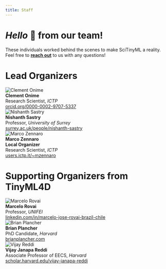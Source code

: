 ```yaml
---
title: Staff
---
```

# *Hello* 👋 from our team!

These individuals worked behind the scenes to make SciTinyML a reality. Feel free to [**reach out**](mailto:edu@tinyml.org) to us with any questions!

# Lead Organizers

<div class="grid-container-team">
    <div class="grid-child">
      <img alt="Clement Onime" class="card-img img-thumbnail" src="{{ site.baseurl }}/assets/team/celment.jpeg" style="max-height: 13rem; width: auto;">
    </div>
    <div class="grid-child">
        <b>Clement Onime</b><br>
        Research Scientist, <i>ICTP</i><br>
        <a href="https://orcid.org/0000-0002-9707-5337">orcid.org/0000-0002-9707-5337</a><br>
    </div> 
</div>

<div class="grid-container-team">
    <div class="grid-child">
      <img alt="Nishanth Sastry" class="card-img img-thumbnail" src="{{ site.baseurl }}/assets/team/nishanth.jpg" style="max-height: 13rem; width: auto;">
    </div>
    <div class="grid-child">
        <b>Nishanth Sastry</b><br>
        Professor, <i>University of Surrey</i><br>
        <a href="https://www.surrey.ac.uk/people/nishanth-sastry/">surrey.ac.uk/people/nishanth-sastry</a><br>
    </div> 
</div>

<div class="grid-container-team">
    <div class="grid-child">
      <img alt="Marco Zennaro" class="card-img img-thumbnail" src="{{ site.baseurl }}/assets/team/marco.jpg" style="max-height: 15rem; width: auto;">
    </div>
    <div class="grid-child">
        <b>Marco Zennaro</b><br>
        <b>Local Organizer</b><br>
        Research Scientist, <i>ICTP</i><br>
        <a href="http://users.ictp.it/~mzennaro/">users.ictp.it/~mzennaro</a><br>
    </div> 
</div>

# Supporting Organizers from TinyML4D

<div class="grid-container-team">
    <div class="grid-child">
      <img alt="Marcelo Rovai" class="card-img img-thumbnail" src="{{ site.baseurl }}/assets/team/marcelo.jpeg" style="max-height: 13rem; width: auto;">
    </div>
    <div class="grid-child">
        <b>Marcelo Rovai</b><br>
        Professor, <i>UNIFEI</i><br>
        <a href="https://www.linkedin.com/in/marcelo-jose-rovai-brazil-chile/">linkedin.com/in/marcelo-jose-rovai-brazil-chile</a><br>
    </div> 
</div>

<div class="grid-container-team">
    <div class="grid-child">
      <img alt="Brian Plancher" class="card-img img-thumbnail" src="{{ site.baseurl }}/assets/team/brian.png" style="max-height: 13rem; width: auto;">
    </div>
    <div class="grid-child">
        <b>Brian Plancher</b><br>
        PhD Candidate, <i>Harvard</i><br>
        <a href="https://brianplancher.com/">brianplancher.com</a><br>
    </div> 
</div>

<div class="grid-container-team">
    <div class="grid-child">
      <img alt="Vijay Reddi" class="card-img img-thumbnail" src="{{ site.baseurl }}/assets/team/vijay.png" style="max-height: 13rem; width: auto;">
    </div>
    <div class="grid-child">
        <b>Vijay Janapa Reddi</b><br>
        Associate Professor of EECS, <i>Harvard</i><br>
        <a href="https://scholar.harvard.edu/vijay-janapa-reddi">scholar.harvard.edu/vijay-janapa-reddi</a><br>
    </div> 
</div>